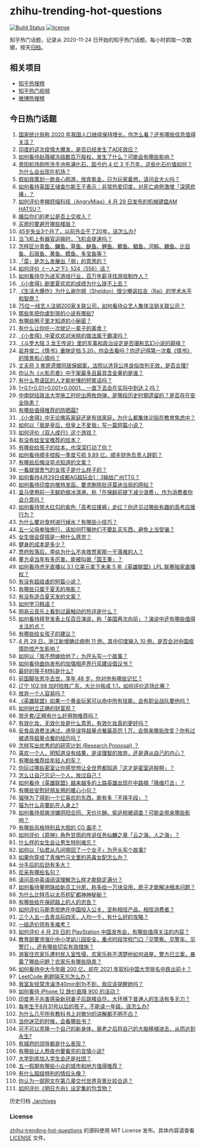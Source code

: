 # zhihu-trending-hot-questions

[![Build Status](https://github.com/justjavac/zhihu-trending-hot-questions/workflows/ci/badge.svg?branch=master)](https://github.com/justjavac/zhihu-trending-hot-questions/actions)
[![license](https://img.shields.io/github/license/justjavac/zhihu-trending-hot-questions)](https://github.com/justjavac/zhihu-trending-hot-questions/blob/master/LICENSE)

知乎热门话题，记录从 2020-11-24 日开始的知乎热门话题。每小时抓取一次数据，按天[归档](./archives)。

## 相关项目

- [知乎热搜榜](https://github.com/justjavac/zhihu-trending-top-search)
- [知乎热门视频](https://github.com/justjavac/zhihu-trending-hot-video)
- [微博热搜榜](https://github.com/justjavac/weibo-trending-hot-search)

## 今日热门话题

<!-- BEGIN -->
<!-- 最后更新时间 Fri Apr 30 2021 11:10:00 GMT+0800 (China Standard Time) -->

1. [国家统计局称 2020
   年我国人口继续保持增长，你怎么看？还有哪些信息值得关注？](https://www.zhihu.com/question/457140816)
2. [印度的这次疫情大爆发，是否已经发生了ADE效应？](https://www.zhihu.com/question/456399195)
3. [如何看待赵薇被冻结数百万股权，发生了什么？可能会有哪些影响？](https://www.zhihu.com/question/457141906)
4. [贵阳机场厕所洗手池布满化石，距今约 4 亿 3
   千万年，这些化石价值如何？为什么会出现在机场？](https://www.zhihu.com/question/456986321)
5. [假如我策划一款良心网游，放弃氪金，只为玩家着想，请问会大火吗？](https://www.zhihu.com/question/452046052)
6. [如何看待英国王储查尔斯王子表示：非常热爱印度，对死亡病例激增「深感悲痛」？](https://www.zhihu.com/question/457133150)
7. [如何评价李楠怒喵科技（AngryMiao）4 月 29 日发布的机械键盘AM
   HATSU？](https://www.zhihu.com/question/457163306)
8. [婚后你们的老公是否上交收入？](https://www.zhihu.com/question/446421532)
9. [买房时要避开哪些楼层？](https://www.zhihu.com/question/447920355)
10. [45岁失业3个月了，以前外企干了20年，该怎么办?](https://www.zhihu.com/question/453104891)
11. [当飞机上有器官运输时，飞机会提速吗？](https://www.zhihu.com/question/453406019)
12. [怎样区分青鱼、鳙鱼、草鱼、鲢鱼、鲤鱼、鲫鱼、鲳鱼、河鲀、鳝鱼、比目鱼、石斑鱼、黄鱼、鳕鱼、多宝鱼等？](https://www.zhihu.com/question/46703898)
13. [「菜」是怎么发展出「弱」的意思的？](https://www.zhihu.com/question/454980442)
14. [如何评价《一人之下》524（556）话？](https://www.zhihu.com/question/457216895)
15. [如何看待华为进军游戏行业，百万年薪寻找游戏制作人？](https://www.zhihu.com/question/457206027)
16. [《小舍得》剧里夏欢欢的成绩为什么提不上去？](https://www.zhihu.com/question/455735077)
17. [《生活大爆炸》为什么谢尔顿（Sheldon）很少嘲讽拉吉（Raj）的学术水平和智商？](https://www.zhihu.com/question/452782047)
18. [75位一线艺人注销200家关联公司，如何看待众艺人集体注销关联公司？](https://www.zhihu.com/question/457181415)
19. [那些年把你虐到哭的小说有哪些?](https://www.zhihu.com/question/384707888)
20. [有哪些圈子里才知道的小秘密？](https://www.zhihu.com/question/49502870)
21. [有什么让你吃一次就记一辈子的美食？](https://www.zhihu.com/question/442763529)
22. [《小舍得》中夏欢欢对米桃的做法属于霸凌吗？](https://www.zhihu.com/question/457028998)
23. [《斗罗大陆 3
    龙王传说》里的军事和政治设定是否堪称玄幻小说的巅峰？](https://www.zhihu.com/question/457043638)
24. [岩井俊二《情书》重映定档
    5.20，你会去看吗？你还记得第一次看《情书》的情景和心情吗？](https://www.zhihu.com/question/457115062)
25. [丈夫将 3
    套房遗赠同居保姆案，法院以违背公序良俗改判无效，是否合理?](https://www.zhihu.com/question/457149946)
26. [你认为《火影忍者》中干架最多且最具含金量的是谁？](https://www.zhihu.com/question/456331604)
27. [有什么粤语区的人才能听懂的短笑话吗？](https://www.zhihu.com/question/417960479)
28. [1+0.1+0.01+0.001+0.0001... 一直下去会在实际中到达 2
    吗？](https://www.zhihu.com/question/444218811)
29. [中南财经政法大学施工时挖出两枚炮弹，是哪段历史时期遗留的？是否存在安全隐患？](https://www.zhihu.com/question/457122815)
30. [有哪些值得推荐的防晒霜?](https://www.zhihu.com/question/329759904)
31. [《小舍得》中无论佛系家庭还是有钱家庭，为什么都集体沦陷在教育焦虑中？](https://www.zhihu.com/question/456153696)
32. [如何以「我是皇后，但皇上不爱我」写一篇短篇小说？](https://www.zhihu.com/question/410673163)
33. [如何评价《双人成行》这个游戏？](https://www.zhihu.com/question/448262868)
34. [有没有给宝宝推荐的绘本？](https://www.zhihu.com/question/452517546)
35. [有哪些给孩子的绘本，也深深打动了你？](https://www.zhihu.com/question/454395118)
36. [如何看待顺丰控股一季度亏损 9.89 亿，顺丰财务负责人辞职？](https://www.zhihu.com/question/456088079)
37. [有哪些后悔没早点知道的文案？](https://www.zhihu.com/question/447084918)
38. [一看就很贵气的女孩子是什么样子的？](https://www.zhihu.com/question/322175199)
39. [如何看待4月29日成都AG超玩会1：3输给广州TTG？](https://www.zhihu.com/question/457202102)
40. [如何看待印度向推特发函，要求删除批评莫迪当局的网帖？](https://www.zhihu.com/question/456828756)
41. [盒马使用前一天鲜奶做冰淇淋，称「在保鲜前提下减少浪费」，作为消费者你会介意吗？](https://www.zhihu.com/question/456827779)
42. [如何看待带大红勾的紫色「高考应援裤」走红？你还见过哪些有趣的高考应援行为？](https://www.zhihu.com/question/457036620)
43. [为什么要对食材进行焯水？有哪些小技巧？](https://www.zhihu.com/question/40365482)
44. [五一父母单独旅行，该如何叮嘱他们不要乱买东西，避免上当受骗？](https://www.zhihu.com/question/456639541)
45. [女生很会穿搭是一种什么感觉？](https://www.zhihu.com/question/316509144)
46. [健身的成本是多少？](https://www.zhihu.com/question/58355167)
47. [贾府败落后，李纨为什么不肯救贾家那一干落难的人？](https://www.zhihu.com/question/413382261)
48. [董方卓当年有多厉害，能被叫做「国王董」？](https://www.zhihu.com/question/34886516)
49. [如何看待虎牙直播以 3.1 亿美元拿下未来 5 年《英雄联盟》LPL
    联赛独家直播权？](https://www.zhihu.com/question/457004985)
50. [有没有超级虐的短篇小说？](https://www.zhihu.com/question/380410071)
51. [有哪些只属于夏天的电影？](https://www.zhihu.com/question/453035690)
52. [有没有适合夏天发的文案？](https://www.zhihu.com/question/455423467)
53. [如何学习韩语？](https://www.zhihu.com/question/19830338)
54. [网易云音乐上看到过最触动的热评是什么？](https://www.zhihu.com/question/323985794)
55. [如何看待拜登发表上任百日演说，称「美国再次向前」？演说中还有哪些值得关注的点？](https://www.zhihu.com/question/457103607)
56. [有哪些给女孩子的建议？](https://www.zhihu.com/question/315676658)
57. [4 月 29 日，浙江新增确诊病例 11 例，其中印度输入 10
    例，是否会对中国疫情防控产生影响？](https://www.zhihu.com/question/457100652)
58. [如何以「我不想嫁给他了」为开头写一个故事？](https://www.zhihu.com/question/450473110)
59. [如何看待曲协发布的加强相声界行风建设倡议书？](https://www.zhihu.com/question/457138970)
60. [最好的筷子材料是什么?](https://www.zhihu.com/question/21549358)
61. [前国脚张恩华去世，享年 48 岁，你对他有哪些记忆？](https://www.zhihu.com/question/457170964)
62. [辽宁 102:98 加时险胜广东，大比分扳成
    1:1，如何评价这场比赛？](https://www.zhihu.com/question/457178922)
63. [放弃一个人容易吗？](https://www.zhihu.com/question/455853199)
64. [《英雄联盟》如果一个黄金玩家可以命中所有技能，会有职业战队要他吗？](https://www.zhihu.com/question/454200921)
65. [如何树立正确的财富观？](https://www.zhihu.com/question/314627020)
66. [带牙套/正畸有什么好用物推荐吗？](https://www.zhihu.com/question/263947314)
67. [有效化妆、无效化妆是什么意思，有效化妆真的更好吗？](https://www.zhihu.com/question/445017526)
68. [反食品浪费法通过，诱导误导超量点餐最高罚 1
    万，会带来哪些改变？你有过被诱导超量点餐的经历吗？](https://www.zhihu.com/question/457114352)
69. [怎样写出优秀的的研究计划 (Research Proposal)
    ？](https://www.zhihu.com/question/23695058)
70. [喜欢一个人，明知道没有结果，是该理智的放弃，还是遵从自己的内心？](https://www.zhihu.com/question/453112528)
71. [有哪些推荐给年轻人的车？](https://www.zhihu.com/question/351728964)
72. [你玩过哪些密室让你感觉想让全世界都知道「这才是密室逃脱啊」？](https://www.zhihu.com/question/319279638)
73. [怎么让自己忘记一个人，放过自己？](https://www.zhihu.com/question/456808503)
74. [如何看待《英雄联盟》越来越多的上路英雄出现在中路搞「降维打击」？](https://www.zhihu.com/question/456150071)
75. [有哪些安慰好朋友用的暖心小句？](https://www.zhihu.com/question/423693212)
76. [猫咪为了得到一个它喜欢的东西，能有多「不择手段」？](https://www.zhihu.com/question/456683084)
77. [猫为什么非要趴在人身上?](https://www.zhihu.com/question/456102586)
78. [如何看待郑爽涉嫌阴阳合同、天价片酬、偷逃税被调查？可能会带来哪些影响？](https://www.zhihu.com/question/457029348)
79. [有哪些风格特别且大胆的 CG 画手？](https://www.zhihu.com/question/33526505)
80. [如何评价《原神》角色甘雨的传说任务仙麟之章「云之海，人之海」？](https://www.zhihu.com/question/439097589)
81. [什么样的女生会让男生特别难忘？](https://www.zhihu.com/question/445195620)
82. [如何以「仙君从凡间带回了一个女子」为开头写个故事?](https://www.zhihu.com/question/432356881)
83. [如果你穿成了青梅竹马文里的恶毒女配怎么办？](https://www.zhihu.com/question/397987454)
84. [分手后的后劲有多大？](https://www.zhihu.com/question/440316118)
85. [尼采有哪些名句？](https://www.zhihu.com/question/368233780)
86. [请问高中英语阅读理解怎么样才能稳定满分？](https://www.zhihu.com/question/309325332)
87. [如何看待董明珠给新员工分房，称多给一万块没用，房子才能解决根本问题？](https://www.zhihu.com/question/456846832)
88. [为什么比特币以太币挖矿都神神秘秘？](https://www.zhihu.com/question/456031920)
89. [有哪些给在保研路上的人的忠告？](https://www.zhihu.com/question/370011250)
90. [如何评价马斯克拒绝在中国投入公关，坚称相信产品、相信消费者？](https://www.zhihu.com/question/457012576)
91. [三个人五一去青岛玩四天，人均一千，有什么好的攻略？](https://www.zhihu.com/question/455036673)
92. [一级造价师有多难考？](https://www.zhihu.com/question/408061696)
93. [如何评价 4 月 29 日的 PlayStation
    中国发布会，有哪些值得关注的内容？](https://www.zhihu.com/question/456103601)
94. [教育部要求强化中小学幼儿园安全，重点时段学校门口「见警察、见警车、见警灯」，还有哪些切实有效措施？](https://www.zhihu.com/question/457099403)
95. [游客住农家乐遭村民入室性侵，农家乐称不清楚他如何进屋，警方已立案，暴露了哪些问题？农家乐有哪些隐患？](https://www.zhihu.com/question/456979537)
96. [如何看待中大今年砸 200 亿，却在 2021
    年软科中国大学排名中跌出前十？](https://www.zhihu.com/question/456601034)
97. [LeetCode 刷题隔天忘怎么办？](https://www.zhihu.com/question/379857231)
98. [我室友经常洗澡洗40min到1h不到，我应该提醒她吗？](https://www.zhihu.com/question/456731420)
99. [如何看待 iPhone 12 跌价直降 900 的活动？](https://www.zhihu.com/question/455284196)
100. [印度男子杀害感染新冠妻子后跳楼自尽，大环境下普通人的生活有多无力？](https://www.zhihu.com/question/456933930)
101. [每年生于8月31号以后的孩子，不能读一年级，该怎么办?](https://www.zhihu.com/question/456626454)
102. [为什么几乎所有教科书上对微分的讲解都不明不白？](https://www.zhihu.com/question/438795295)
103. [当你迷茫的时候，会看哪些书？](https://www.zhihu.com/question/454224694)
104. [可不可以克隆一个自己的新身体，衰老之后将自己的大脑移植进去，从而达到永生?](https://www.zhihu.com/question/437796896)
105. [有城府的领导都是什么表现？](https://www.zhihu.com/question/299985054)
106. [有哪些让人熬夜也要看完的言情小说?](https://www.zhihu.com/question/332155810)
107. [大学到底加入学生会还是社团？](https://www.zhihu.com/question/64631466)
108. [五一假期有哪些小众的城市和地方值得推荐？](https://www.zhihu.com/question/454880823)
109. [有什么超级特别的情侣头像？](https://www.zhihu.com/question/276562790)
110. [你认为一部网文在第几章交代世界背景比较合适？](https://www.zhihu.com/question/453894423)
111. [如何评价《明日方舟》设定集的包含物？](https://www.zhihu.com/question/456988607)

<!-- END -->

历史归档 [./archives](./archives)

### License

[zhihu-trending-hot-questions](https://github.com/justjavac/zhihu-trending-hot-questions)
的源码使用 MIT License 发布。具体内容请查看 [LICENSE](./LICENSE) 文件。
